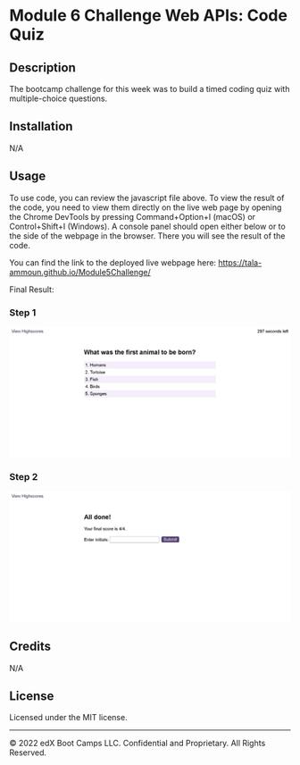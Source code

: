 # Module 6 Challenge Web APIs: Code Quiz

## Description
 
The bootcamp challenge for this week was to build a timed coding quiz with multiple-choice questions.
  

## Installation

N/A

## Usage

To use code, you can review the javascript file above. To view the result of the code, you need to view them directly on the live web page by opening the Chrome DevTools by pressing Command+Option+I (macOS) or Control+Shift+I (Windows). A console panel should open either below or to the side of the webpage in the browser. There you will see the result of the code.

You can find the link to the deployed live webpage here: 
https://tala-ammoun.github.io/Module5Challenge/


Final Result:

### Step 1
![How to find the live link.](1.jpg)


### Step 2
![How to find the live link.](2.jpg)

## Credits

N/A 

## License

Licensed under the MIT license.

---
© 2022 edX Boot Camps LLC. Confidential and Proprietary. All Rights Reserved.
